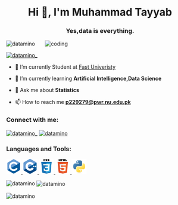 
<h1 align="center">Hi 👋, I'm Muhammad Tayyab</h1>
<h3 align="center">Yes,data is everything.</h3>

<img align="right" alt="coding" width="400" src="https://user-images.githubusercontent.com/55389276/140866485-8fb1c876-9a8f-4d6a-98dc-08c4981eaf70.gif">



<p align="left"> <img src="https://komarev.com/ghpvc/?username=datamino&label=Profile%20views&color=0e75b6&style=flat" alt="datamino" /> </p>

<p align="left"> <a href="https://twitter.com/datamino_" target="blank"><img src="https://img.shields.io/twitter/follow/datamino_?logo=twitter&style=for-the-badge" alt="datamino_" /></a> </p>

- 🔭 I’m currently Student at [Fast Univeristy](https://www.nu.edu.pk/)

- 🌱 I’m currently learning **Artificial Intelligence,Data Science**

- 💬 Ask me about **Statistics**

- 📫 How to reach me **p229279@pwr.nu.edu.pk**

<h3 align="left">Connect with me:</h3>
<p align="left">
<a href="https://twitter.com/datamino_" target="blank"><img align="center" src="https://raw.githubusercontent.com/rahuldkjain/github-profile-readme-generator/master/src/images/icons/Social/twitter.svg" alt="datamino_" height="30" width="40" /></a>
<a href="https://linkedin.com/in/datamino" target="blank"><img align="center" src="https://raw.githubusercontent.com/rahuldkjain/github-profile-readme-generator/master/src/images/icons/Social/linked-in-alt.svg" alt="datamino" height="30" width="40" /></a>
</p>

<h3 align="left">Languages and Tools:</h3>
<p align="left"> <a href="https://www.cprogramming.com/" target="_blank" rel="noreferrer"> <img src="https://raw.githubusercontent.com/devicons/devicon/master/icons/c/c-original.svg" alt="c" width="40" height="40"/> </a> <a href="https://www.w3schools.com/cpp/" target="_blank" rel="noreferrer"> <img src="https://raw.githubusercontent.com/devicons/devicon/master/icons/cplusplus/cplusplus-original.svg" alt="cplusplus" width="40" height="40"/> </a> <a href="https://www.w3schools.com/css/" target="_blank" rel="noreferrer"> <img src="https://raw.githubusercontent.com/devicons/devicon/master/icons/css3/css3-original-wordmark.svg" alt="css3" width="40" height="40"/> </a> <a href="https://www.w3.org/html/" target="_blank" rel="noreferrer"> <img src="https://raw.githubusercontent.com/devicons/devicon/master/icons/html5/html5-original-wordmark.svg" alt="html5" width="40" height="40"/> </a> <a href="https://www.python.org" target="_blank" rel="noreferrer"> <img src="https://raw.githubusercontent.com/devicons/devicon/master/icons/python/python-original.svg" alt="python" width="40" height="40"/> </a> </p>

<p><img align="left" src="https://github-readme-stats.vercel.app/api/top-langs?username=datamino&show_icons=true&locale=en&layout=compact" alt="datamino" /></p>

<p>&nbsp;<img align="center" src="https://github-readme-stats.vercel.app/api?username=datamino&show_icons=true&locale=en" alt="datamino" /></p>

<p><img align="center" src="https://github-readme-streak-stats.herokuapp.com/?user=datamino&" alt="datamino" /></p>
